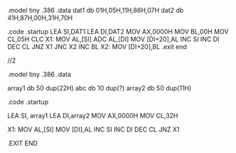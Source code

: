 .model tiny
.386
.data
dat1 db 01H,05H,11H,66H,07H
dat2 db 41H,87H,00H,31H,70H

.code
.startup
LEA SI,DAT1
LEA DI,DAT2
MOV AX,0000H
MOV BL,00H
MOV CL,05H
CLC
X1:  	MOV AL,[SI]
        ADC AL,[DI]
        MOV [DI+20],AL
        INC SI 
        INC DI
        DEC CL
        JNZ X1
        JNC X2
        INC BL
X2:  MOV [DI+20],BL
.exit
end

//2

.model tiny
.386
.data

array1 db 50 dup(22H)
abc db    10 dup(?)
array2 db 50 dup(11H)

.code
.startup

LEA SI, array1
LEA DI,array2
MOV AX,0000H
MOV CL,32H

  X1:    	MOV AL,[SI]
            MOV [DI],AL
            INC SI
            INC DI
            DEC CL
			JNZ X1
			

.EXIT
END
